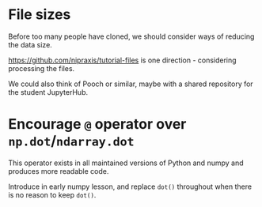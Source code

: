 # File sizes

Before too many people have cloned, we should consider ways of reducing the
data size.

<https://github.com/nipraxis/tutorial-files> is one direction - considering processing the files.

We could also think of Pooch or similar, maybe with a shared repository for the student JupyterHub.

# Encourage `@` operator over `np.dot`/`ndarray.dot`

This operator exists in all maintained versions of Python and numpy and produces more readable code.

Introduce in early numpy lesson, and replace `dot()` throughout when there is no reason to keep `dot()`.
